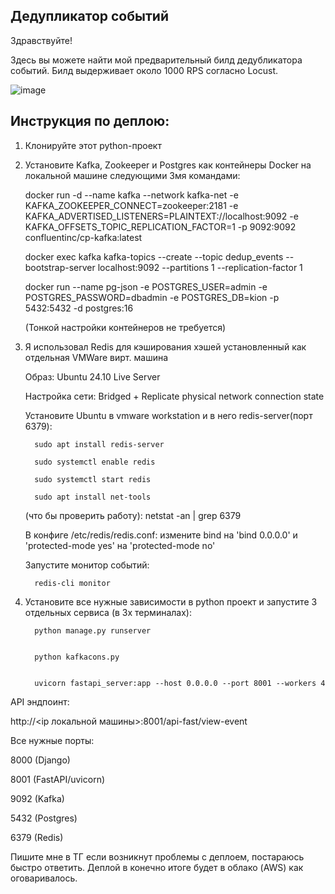 ## Дедупликатор событий

Здравствуйте!

Здесь вы можете найти мой предварительный билд дедубликатора событий.
Билд выдерживает около 1000 RPS согласно Locust.

![image](https://github.com/user-attachments/assets/f2486876-b1ef-45ff-bf67-126e2369dec4)



## Инструкция по деплою:

1. Клонируйте этот python-проект
2. Установите Kafka, Zookeeper и Postgres как контейнеры Docker на локальной машине следующими 3мя командами:
   
      docker run -d --name kafka --network kafka-net -e KAFKA_ZOOKEEPER_CONNECT=zookeeper:2181 -e KAFKA_ADVERTISED_LISTENERS=PLAINTEXT://localhost:9092 -e KAFKA_OFFSETS_TOPIC_REPLICATION_FACTOR=1 -p 9092:9092 confluentinc/cp-kafka:latest
   
      docker exec kafka kafka-topics --create --topic dedup_events --bootstrap-server localhost:9092 --partitions 1 --replication-factor 1
   
      docker run --name pg-json -e POSTGRES_USER=admin -e POSTGRES_PASSWORD=dbadmin -e POSTGRES_DB=kion -p 5432:5432 -d postgres:16
   
   (Тонкой настройки контейнеров не требуется)

3. Я использовал Redis для кэширования хэшей установленный как отдельная VMWare вирт. машина
   
   Образ: Ubuntu 24.10 Live Server

   Настройка сети: Bridged + Replicate physical network connection state

   Установите Ubuntu в vmware workstation и в него redis-server(порт 6379):

         sudo apt install redis-server

         sudo systemctl enable redis

         sudo systemctl start redis

         sudo apt install net-tools

      (что бы проверить работу):
         netstat -an | grep 6379

      В конфиге /etc/redis/redis.conf: измените bind на 'bind 0.0.0.0' и 'protected-mode yes' на 'protected-mode no'

      Запустите монитор событий:

         redis-cli monitor


5. Установите все нужные зависимости в python проект и запустите 3 отдельных сервиса (в 3х терминалах):
   
         python manage.py runserver
   
   
         python kafkacons.py
   
   
         uvicorn fastapi_server:app --host 0.0.0.0 --port 8001 --workers 4


API эндпоинт:

http://<ip локальной машины>:8001/api-fast/view-event


Все нужные порты:

8000 (Django)

8001 (FastAPI/uvicorn)

9092 (Kafka)

5432 (Postgres)

6379 (Redis)

Пишите мне в ТГ если возникнут проблемы с деплоем, постараюсь быстро ответить.
Деплой в конечно итоге будет в облако (AWS) как оговаривалось.
